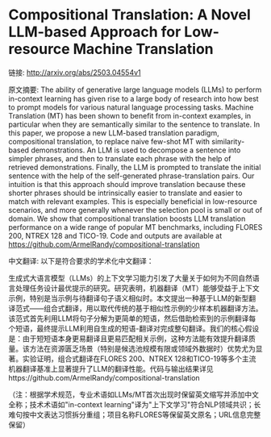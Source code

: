 # Compositional Translation: A Novel LLM-based Approach for Low-resource Machine Translation

链接: http://arxiv.org/abs/2503.04554v1

原文摘要:
The ability of generative large language models (LLMs) to perform in-context
learning has given rise to a large body of research into how best to prompt
models for various natural language processing tasks. Machine Translation (MT)
has been shown to benefit from in-context examples, in particular when they are
semantically similar to the sentence to translate. In this paper, we propose a
new LLM-based translation paradigm, compositional translation, to replace naive
few-shot MT with similarity-based demonstrations. An LLM is used to decompose a
sentence into simpler phrases, and then to translate each phrase with the help
of retrieved demonstrations. Finally, the LLM is prompted to translate the
initial sentence with the help of the self-generated phrase-translation pairs.
Our intuition is that this approach should improve translation because these
shorter phrases should be intrinsically easier to translate and easier to match
with relevant examples. This is especially beneficial in low-resource
scenarios, and more generally whenever the selection pool is small or out of
domain. We show that compositional translation boosts LLM translation
performance on a wide range of popular MT benchmarks, including FLORES 200,
NTREX 128 and TICO-19. Code and outputs are available at
https://github.com/ArmelRandy/compositional-translation

中文翻译:
以下是符合要求的学术化中文翻译：

生成式大语言模型（LLMs）的上下文学习能力引发了大量关于如何为不同自然语言处理任务设计最优提示的研究。研究表明，机器翻译（MT）能够受益于上下文示例，特别是当示例与待翻译句子语义相似时。本文提出一种基于LLM的新型翻译范式——组合式翻译，用以取代传统的基于相似性示例的少样本机器翻译方法。该范式首先利用LLM将句子分解为更简单的短语，然后借助检索到的示例翻译每个短语，最终提示LLM利用自生成的短语-翻译对完成整句翻译。我们的核心假设是：由于短短语本身更易翻译且更易匹配相关示例，这种方法能有效提升翻译质量。该方法在资源匮乏场景（特别是候选池规模有限或领域外数据时）优势尤为显著。实验证明，组合式翻译在FLORES 200、NTREX 128和TICO-19等多个主流机器翻译基准上显著提升了LLM的翻译性能。代码与输出结果详见https://github.com/ArmelRandy/compositional-translation

（注：根据学术规范，专业术语如LLMs/MT首次出现时保留英文缩写并添加中文全称；技术术语如"in-context learning"译为"上下文学习"符合NLP领域共识；长难句按中文表达习惯拆分重组；项目名称FLORES等保留英文原名；URL信息完整保留）

